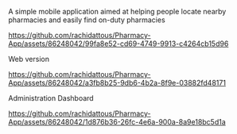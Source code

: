 A simple mobile application aimed at helping people locate nearby pharmacies and easily find on-duty pharmacies

https://github.com/rachidattous/Pharmacy-App/assets/86248042/99fa8e52-cd69-4749-9913-c4264cb15d96

Web version

https://github.com/rachidattous/Pharmacy-App/assets/86248042/a3fb8b25-9db6-4b2a-8f9e-03882fd48171

Administration Dashboard

https://github.com/rachidattous/Pharmacy-App/assets/86248042/1d876b36-26fc-4e6a-900a-8a9e18bc5d1a

